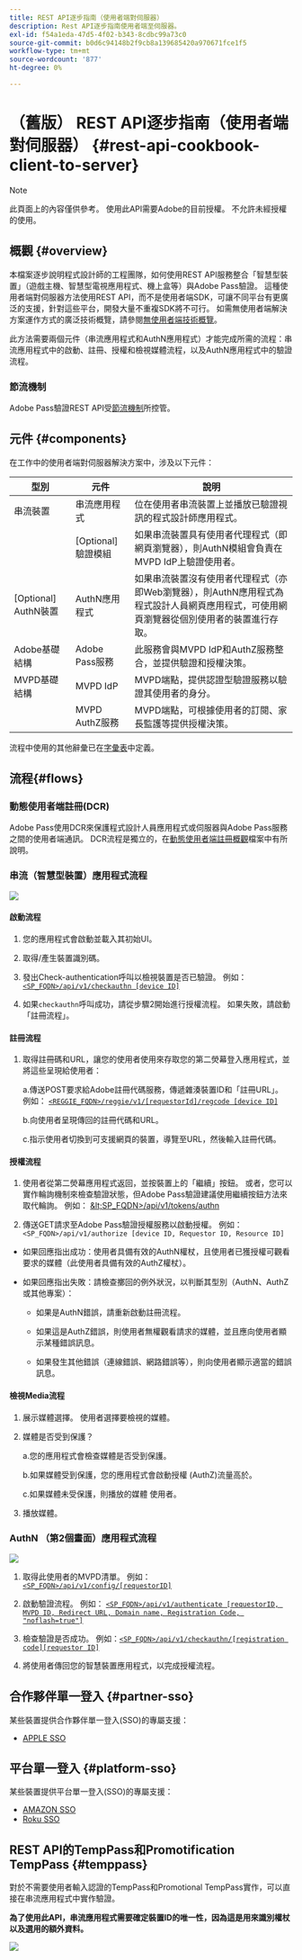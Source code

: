 ```yaml
---
title: REST API逐步指南（使用者端對伺服器）
description: Rest API逐步指南使用者端至伺服器。
exl-id: f54a1eda-47d5-4f02-b343-8cdbc99a73c0
source-git-commit: b0d6c94148b2f9cb8a139685420a970671fce1f5
workflow-type: tm+mt
source-wordcount: '877'
ht-degree: 0%

---
```


# （舊版） REST API逐步指南（使用者端對伺服器） {#rest-api-cookbook-client-to-server}

>[!NOTE]
>
>此頁面上的內容僅供參考。 使用此API需要Adobe的目前授權。 不允許未經授權的使用。


## 概觀 {#overview}

本檔案逐步說明程式設計師的工程團隊，如何使用REST API服務整合「智慧型裝置」（遊戲主機、智慧型電視應用程式、機上盒等）與Adobe Pass驗證。 這種使用者端對伺服器方法使用REST API，而不是使用者端SDK，可讓不同平台有更廣泛的支援，針對這些平台，開發大量不重複SDK將不可行。 如需無使用者端解決方案運作方式的廣泛技術概覽，請參閱[無使用者端技術概覽](/help/authentication/integration-guide-programmers/legacy/rest-api-v1/rest-api-overview.md)。


此方法需要兩個元件（串流應用程式和AuthN應用程式）才能完成所需的流程：串流應用程式中的啟動、註冊、授權和檢視媒體流程，以及AuthN應用程式中的驗證流程。

### 節流機制

Adobe Pass驗證REST API受[節流機制](/help/authentication/integration-guide-programmers/throttling-mechanism.md)所控管。

## 元件 {#components}

在工作中的使用者端對伺服器解決方案中，涉及以下元件：



| 型別 | 元件 | 說明 |
| --- | --- | --- |
| 串流裝置 | 串流應用程式 | 位在使用者串流裝置上並播放已驗證視訊的程式設計師應用程式。 |
| | \[Optional\]驗證模組 | 如果串流裝置具有使用者代理程式（即網頁瀏覽器），則AuthN模組會負責在MVPD IdP上驗證使用者。 |
| \[Optional\] AuthN裝置 | AuthN應用程式 | 如果串流裝置沒有使用者代理程式（亦即Web瀏覽器），則AuthN應用程式為程式設計人員網頁應用程式，可使用網頁瀏覽器從個別使用者的裝置進行存取。 |
| Adobe基礎結構 | Adobe Pass服務 | 此服務會與MVPD IdP和AuthZ服務整合，並提供驗證和授權決策。 |
| MVPD基礎結構 | MVPD IdP | MVPD端點，提供認證型驗證服務以驗證其使用者的身分。 |
| | MVPD AuthZ服務 | MVPD端點，可根據使用者的訂閱、家長監護等提供授權決策。 |



流程中使用的其他辭彙已在[字彙表](/help/authentication/kickstart/glossary.md)中定義。

## 流程{#flows}

### 動態使用者端註冊(DCR)

Adobe Pass使用DCR來保護程式設計人員應用程式或伺服器與Adobe Pass服務之間的使用者端通訊。 DCR流程是獨立的，在[動態使用者端註冊概觀](../../../rest-apis/rest-api-dcr/dynamic-client-registration-overview.md)檔案中有所說明。


### 串流（智慧型裝置）應用程式流程

![](../../../../assets/smart-device-app-flow.png)

#### 啟動流程

1. 您的應用程式會啟動並載入其初始UI。

2. 取得/產生裝置識別碼。

3. 發出Check-authentication呼叫以檢視裝置是否已驗證。  例如： [`<SP_FQDN>/api/v1/checkauthn [device ID]`](/help/authentication/integration-guide-programmers/legacy/rest-api-v1/apis/check-authentication-token.md)

4. 如果`checkauthn`呼叫成功，請從步驟2開始進行授權流程。  如果失敗，請啟動「註冊流程」。



#### 註冊流程

1. 取得註冊碼和URL，讓您的使用者使用來存取您的第二熒幕登入應用程式，並將這些呈現給使用者：

   a.傳送POST要求給Adobe註冊代碼服務，傳遞雜湊裝置ID和「註冊URL」。  例如： [`<REGGIE_FQDN>/reggie/v1/[requestorId]/regcode [device ID]`](/help/authentication/integration-guide-programmers/legacy/rest-api-v1/apis/registration-code-request.md)

   b.向使用者呈現傳回的註冊代碼和URL。

   c.指示使用者切換到可支援網頁的裝置，導覽至URL，然後輸入註冊代碼。



#### 授權流程

1. 使用者從第二熒幕應用程式返回，並按裝置上的「繼續」按鈕。 或者，您可以實作輪詢機制來檢查驗證狀態，但Adobe Pass驗證建議使用繼續按鈕方法來取代輪詢。 <!--(For information on employing a "Continue" button versus polling the Adobe Pass Authentication backend server, see the Clientless Technical Overview: Managing 2nd-Screen Workflow Transition.)-->例如： [\&lt;SP\_FQDN\>/api/v1/tokens/authn](/help/authentication/integration-guide-programmers/legacy/rest-api-v1/apis/retrieve-authentication-token.md)

2. 傳送GET請求至Adobe Pass驗證授權服務以啟動授權。 例如： `<SP_FQDN>/api/v1/authorize [device ID, Requestor ID, Resource ID]`

<!-- end list -->

* 如果回應指出成功：使用者具備有效的AuthN權杖，且使用者已獲授權可觀看要求的媒體（此使用者具備有效的AuthZ權杖）。

* 如果回應指出失敗：請檢查擲回的例外狀況，以判斷其型別（AuthN、AuthZ或其他專案）：

   * 如果是AuthN錯誤，請重新啟動註冊流程。

   * 如果這是AuthZ錯誤，則使用者無權觀看請求的媒體，並且應向使用者顯示某種錯誤訊息。

   * 如果發生其他錯誤（連線錯誤、網路錯誤等），則向使用者顯示適當的錯誤訊息。



#### 檢視Media流程

1. 展示媒體選擇。 使用者選擇要檢視的媒體。

2. 媒體是否受到保護？

   a.您的應用程式會檢查媒體是否受到保護。

   b.如果媒體受到保護，您的應用程式會啟動授權
(AuthZ)流量高於。

   c.如果媒體未受保護，則播放的媒體
使用者。

3. 播放媒體。


### AuthN （第2個畫面）應用程式流程

![](../../../../assets/secnd-screen-authn-flow.png)

1. 取得此使用者的MVPD清單。 例如： [`<SP_FQDN>/api/v1/config/[requestorID]`](/help/authentication/integration-guide-programmers/legacy/rest-api-v1/apis/provide-mvpd-list.md)

1. 啟動驗證流程。  例如： [`<SP_FQDN>/api/v1/authenticate [requestorID, MVPD ID, Redirect URL, Domain name, Registration Code, "noflash=true"]`](/help/authentication/integration-guide-programmers/legacy/rest-api-v1/apis/initiate-authentication.md)

1. 檢查驗證是否成功。 例如：[`<SP_FQDN>/api/v1/checkauthn/[registration code][requestor ID]`](/help/authentication/integration-guide-programmers/legacy/rest-api-v1/apis/check-authentication-token.md)

1. 將使用者傳回您的智慧裝置應用程式，以完成授權流程。

## 合作夥伴單一登入 {#partner-sso}

某些裝置提供合作夥伴單一登入(SSO)的專屬支援：

* [APPLE SSO](/help/authentication/integration-guide-programmers/legacy/sso-access/apple-sso-cookbook-rest-api-v1.md)

## 平台單一登入 {#platform-sso}

某些裝置提供平台單一登入(SSO)的專屬支援：

* [AMAZON SSO](../../sso-access/amazon-sso-cookbook-rest-api-v1.md)
* [Roku SSO](../../../features-standard/sso-access/platform-sso/roku-single-sign-on/roku-sso-overview.md)

## REST API的TempPass和Promotification TempPass {#temppass}

對於不需要使用者輸入認證的TempPass和Promotional TempPass實作，可以直接在串流應用程式中實作驗證。

**為了使用此API，串流應用程式需要確定裝置ID的唯一性，因為這是用來識別權杖以及選用的額外資料。**


![](../../../../assets/temp-pass-promo-temppass.png)
